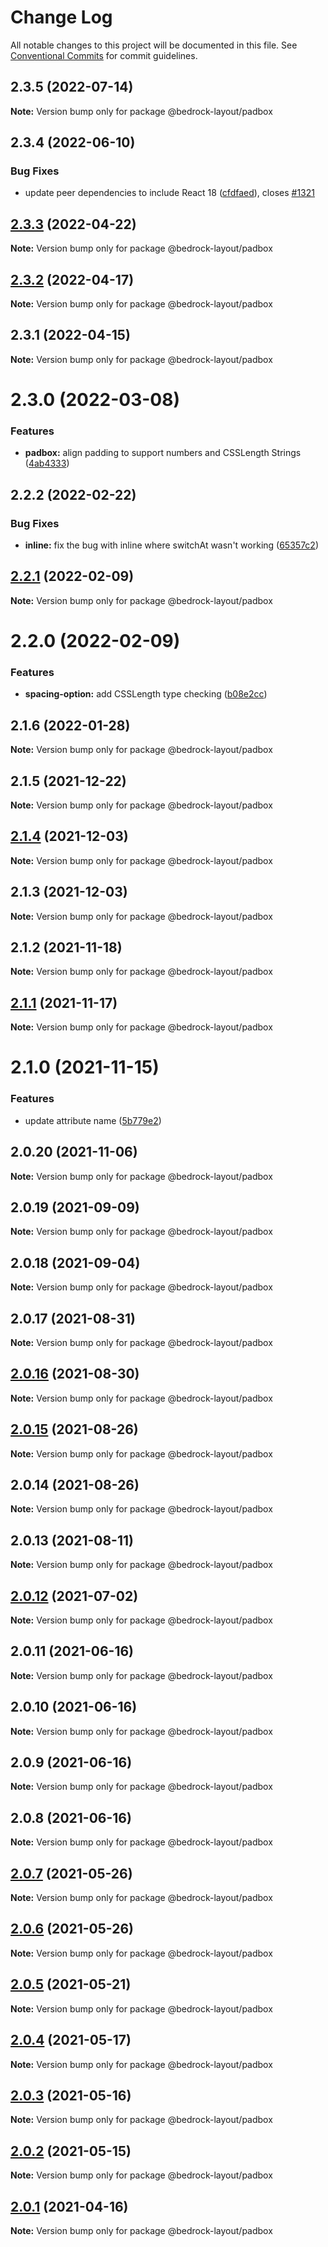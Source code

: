 # Change Log

All notable changes to this project will be documented in this file.
See [Conventional Commits](https://conventionalcommits.org) for commit guidelines.

## 2.3.5 (2022-07-14)

**Note:** Version bump only for package @bedrock-layout/padbox





## 2.3.4 (2022-06-10)


### Bug Fixes

* update peer dependencies to include React 18 ([cfdfaed](https://github.com/Bedrock-Layouts/Bedrock/commit/cfdfaedaa950645897cf4466c381a9946153ed3e)), closes [#1321](https://github.com/Bedrock-Layouts/Bedrock/issues/1321)





## [2.3.3](https://github.com/Bedrock-Layouts/Bedrock/compare/@bedrock-layout/padbox@2.3.2...@bedrock-layout/padbox@2.3.3) (2022-04-22)

**Note:** Version bump only for package @bedrock-layout/padbox





## [2.3.2](https://github.com/Bedrock-Layouts/Bedrock/compare/@bedrock-layout/padbox@2.3.1...@bedrock-layout/padbox@2.3.2) (2022-04-17)

**Note:** Version bump only for package @bedrock-layout/padbox





## 2.3.1 (2022-04-15)

**Note:** Version bump only for package @bedrock-layout/padbox





# 2.3.0 (2022-03-08)


### Features

* **padbox:** align padding to support numbers and CSSLength Strings ([4ab4333](https://github.com/Bedrock-Layouts/Bedrock/commit/4ab43339b206df7420c85f60be01dd18029d8059))





## 2.2.2 (2022-02-22)


### Bug Fixes

* **inline:** fix the bug with inline where switchAt wasn't working ([65357c2](https://github.com/Bedrock-Layouts/Bedrock/commit/65357c2f8990c56d964cd528ce8dd1baf5842abc))





## [2.2.1](https://github.com/Bedrock-Layouts/Bedrock/compare/@bedrock-layout/padbox@2.2.0...@bedrock-layout/padbox@2.2.1) (2022-02-09)

**Note:** Version bump only for package @bedrock-layout/padbox





# 2.2.0 (2022-02-09)


### Features

* **spacing-option:** add CSSLength type checking ([b08e2cc](https://github.com/Bedrock-Layouts/Bedrock/commit/b08e2cc959aeeb6f3c4e0f68cd904e5a51eab8db))





## 2.1.6 (2022-01-28)

**Note:** Version bump only for package @bedrock-layout/padbox





## 2.1.5 (2021-12-22)

**Note:** Version bump only for package @bedrock-layout/padbox





## [2.1.4](https://github.com/Bedrock-Layouts/Bedrock/compare/@bedrock-layout/padbox@2.1.3...@bedrock-layout/padbox@2.1.4) (2021-12-03)

**Note:** Version bump only for package @bedrock-layout/padbox





## 2.1.3 (2021-12-03)

**Note:** Version bump only for package @bedrock-layout/padbox





## 2.1.2 (2021-11-18)

**Note:** Version bump only for package @bedrock-layout/padbox





## [2.1.1](https://github.com/Bedrock-Layouts/Bedrock/compare/@bedrock-layout/padbox@2.1.0...@bedrock-layout/padbox@2.1.1) (2021-11-17)

**Note:** Version bump only for package @bedrock-layout/padbox





# 2.1.0 (2021-11-15)


### Features

* update attribute name ([5b779e2](https://github.com/Bedrock-Layouts/Bedrock/commit/5b779e2d539e94c94464204039126efbb7d12f2c))





## 2.0.20 (2021-11-06)

**Note:** Version bump only for package @bedrock-layout/padbox





## 2.0.19 (2021-09-09)

**Note:** Version bump only for package @bedrock-layout/padbox





## 2.0.18 (2021-09-04)

**Note:** Version bump only for package @bedrock-layout/padbox





## 2.0.17 (2021-08-31)

**Note:** Version bump only for package @bedrock-layout/padbox





## [2.0.16](https://github.com/Bedrock-Layouts/Bedrock/compare/@bedrock-layout/padbox@2.0.15...@bedrock-layout/padbox@2.0.16) (2021-08-30)

**Note:** Version bump only for package @bedrock-layout/padbox





## [2.0.15](https://github.com/Bedrock-Layouts/Bedrock/compare/@bedrock-layout/padbox@2.0.14...@bedrock-layout/padbox@2.0.15) (2021-08-26)

**Note:** Version bump only for package @bedrock-layout/padbox





## 2.0.14 (2021-08-26)

**Note:** Version bump only for package @bedrock-layout/padbox





## 2.0.13 (2021-08-11)

**Note:** Version bump only for package @bedrock-layout/padbox





## [2.0.12](https://github.com/Bedrock-Layouts/Bedrock/compare/@bedrock-layout/padbox@2.0.11...@bedrock-layout/padbox@2.0.12) (2021-07-02)

**Note:** Version bump only for package @bedrock-layout/padbox





## 2.0.11 (2021-06-16)

**Note:** Version bump only for package @bedrock-layout/padbox





## 2.0.10 (2021-06-16)

**Note:** Version bump only for package @bedrock-layout/padbox





## 2.0.9 (2021-06-16)

**Note:** Version bump only for package @bedrock-layout/padbox





## 2.0.8 (2021-06-16)

**Note:** Version bump only for package @bedrock-layout/padbox





## [2.0.7](https://github.com/Bedrock-Layouts/Bedrock/compare/@bedrock-layout/padbox@2.0.6...@bedrock-layout/padbox@2.0.7) (2021-05-26)

**Note:** Version bump only for package @bedrock-layout/padbox





## [2.0.6](https://github.com/Bedrock-Layouts/Bedrock/compare/@bedrock-layout/padbox@2.0.5...@bedrock-layout/padbox@2.0.6) (2021-05-26)

**Note:** Version bump only for package @bedrock-layout/padbox





## [2.0.5](https://github.com/Bedrock-Layouts/Bedrock/compare/@bedrock-layout/padbox@2.0.4...@bedrock-layout/padbox@2.0.5) (2021-05-21)

**Note:** Version bump only for package @bedrock-layout/padbox





## [2.0.4](https://github.com/Bedrock-Layouts/Bedrock/compare/@bedrock-layout/padbox@2.0.3...@bedrock-layout/padbox@2.0.4) (2021-05-17)

**Note:** Version bump only for package @bedrock-layout/padbox





## [2.0.3](https://github.com/Bedrock-Layouts/Bedrock/compare/@bedrock-layout/padbox@2.0.2...@bedrock-layout/padbox@2.0.3) (2021-05-16)

**Note:** Version bump only for package @bedrock-layout/padbox





## [2.0.2](https://github.com/Bedrock-Layouts/Bedrock/compare/@bedrock-layout/padbox@2.0.1...@bedrock-layout/padbox@2.0.2) (2021-05-15)

**Note:** Version bump only for package @bedrock-layout/padbox





## [2.0.1](https://github.com/Bedrock-Layouts/Bedrock/compare/@bedrock-layout/padbox@2.0.0...@bedrock-layout/padbox@2.0.1) (2021-04-16)

**Note:** Version bump only for package @bedrock-layout/padbox
